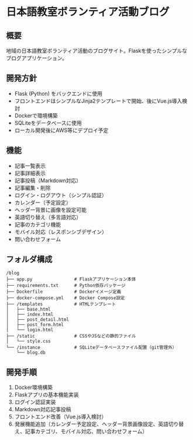 # 日本語教室ボランティア活動ブログ

## 概要
地域の日本語教室ボランティア活動のブログサイト。Flaskを使ったシンプルなブログアプリケーション。

## 開発方針
- Flask (Python) をバックエンドに使用
- フロントエンドはシンプルなJinja2テンプレートで開始、後にVue.js導入検討
- Dockerで環境構築
- SQLiteをデータベースに使用
- ローカル開発後にAWS等にデプロイ予定

## 機能
- 記事一覧表示
- 記事詳細表示
- 記事投稿（Markdown対応）
- 記事編集・削除
- ログイン・ログアウト（シンプル認証）
- カレンダー（予定設定）
- ヘッダー背景に画像を設定可能
- 英語切り替え（多言語対応）
- 記事のカテゴリ機能
- モバイル対応（レスポンシブデザイン）
- 問い合わせフォーム

## フォルダ構成
```
/blog
├── app.py                # Flaskアプリケーション本体
├── requirements.txt      # Python依存パッケージ
├── Dockerfile            # Dockerイメージ定義
├── docker-compose.yml    # Docker Compose設定
├── /templates            # HTMLテンプレート
│   ├── base.html
│   ├── index.html
│   ├── post_detail.html
│   ├── post_form.html
│   └── login.html
├── /static               # CSSやJSなどの静的ファイル
│   └── style.css
└── /instance             # SQLiteデータベースファイル配置（git管理外）
    └── blog.db
```

## 開発手順
1. Docker環境構築
2. Flaskアプリの基本機能実装
3. ログイン認証実装
4. Markdown対応記事投稿
5. フロントエンド改善（Vue.js導入検討）
6. 発展機能追加（カレンダー予定設定、ヘッダー背景画像設定、英語切り替え、記事カテゴリ、モバイル対応、問い合わせフォーム）